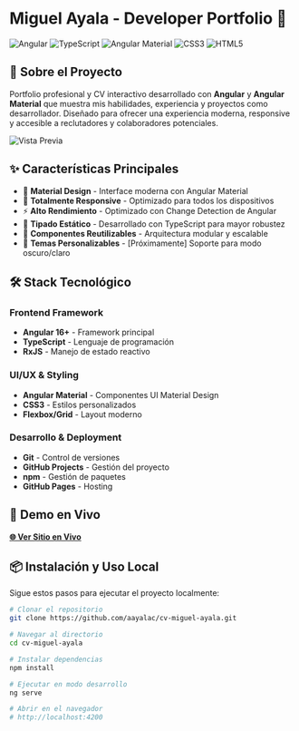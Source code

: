 # Miguel Ayala - Developer Portfolio 🚀

![Angular](https://img.shields.io/badge/Angular-DD0031?style=for-the-badge&logo=angular&logoColor=white)
![TypeScript](https://img.shields.io/badge/TypeScript-007ACC?style=for-the-badge&logo=typescript&logoColor=white)
![Angular Material](https://img.shields.io/badge/Angular%20Material-1976D2?style=for-the-badge&logo=angular&logoColor=white)
![CSS3](https://img.shields.io/badge/CSS3-1572B6?style=for-the-badge&logo=css3&logoColor=white)
![HTML5](https://img.shields.io/badge/HTML5-E34F26?style=for-the-badge&logo=html5&logoColor=white)

## 📖 Sobre el Proyecto

Portfolio profesional y CV interactivo desarrollado con **Angular** y **Angular Material** que muestra mis habilidades, experiencia y proyectos como desarrollador. Diseñado para ofrecer una experiencia moderna, responsive y accesible a reclutadores y colaboradores potenciales.

![Vista Previa](https://via.placeholder.com/800x400?text=Preview+del+Portfolio+Angular) <!-- Reemplaza con tu screenshot -->

## ✨ Características Principales

- 🎨 **Material Design** - Interface moderna con Angular Material
- 📱 **Totalmente Responsive** - Optimizado para todos los dispositivos
- ⚡ **Alto Rendimiento** - Optimizado con Change Detection de Angular
- 🔧 **Tipado Estático** - Desarrollado con TypeScript para mayor robustez
- 🎯 **Componentes Reutilizables** - Arquitectura modular y escalable
- 🌙 **Temas Personalizables** - [Próximamente] Soporte para modo oscuro/claro

## 🛠 Stack Tecnológico

### Frontend Framework
- **Angular 16+** - Framework principal
- **TypeScript** - Lenguaje de programación
- **RxJS** - Manejo de estado reactivo

### UI/UX & Styling
- **Angular Material** - Componentes UI Material Design
- **CSS3** - Estilos personalizados
- **Flexbox/Grid** - Layout moderno

### Desarrollo & Deployment
- **Git** - Control de versiones
- **GitHub Projects** - Gestión del proyecto
- **npm** - Gestión de paquetes
- **GitHub Pages** - Hosting

## 🚀 Demo en Vivo

**[🌐 Ver Sitio en Vivo](https://aayalac.github.io/cv-miguel-ayala)** <!-- Actualiza con tu URL -->

## 📦 Instalación y Uso Local

Sigue estos pasos para ejecutar el proyecto localmente:

```bash
# Clonar el repositorio
git clone https://github.com/aayalac/cv-miguel-ayala.git

# Navegar al directorio
cd cv-miguel-ayala

# Instalar dependencias
npm install

# Ejecutar en modo desarrollo
ng serve

# Abrir en el navegador
# http://localhost:4200
